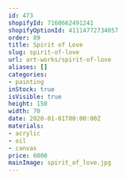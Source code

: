 ```yaml
---
id: 473
shopifyId: 7160662491241
shopifyOptionId: 41114772734057
order: 89
title: Spirit of Love
slug: spirit-of-love
url: art-works/spirit-of-love
aliases: []
categories:
- painting
inStock: true
isVisible: true
height: 150
width: 70
date: 2020-01-01T00:00:00Z
materials:
- acrylic
- oil
- canvas
price: 6000
mainImage: spirit_of_love.jpg
---
```

